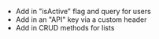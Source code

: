 * Add in "isActive" flag and query for users
* Add in an "API" key via a custom header
* Add in CRUD methods for lists